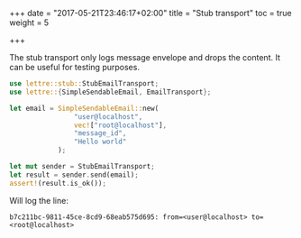 +++
date = "2017-05-21T23:46:17+02:00"
title = "Stub transport"
toc = true
weight = 5

+++

The stub transport only logs message envelope and drops the content. It can be useful for
testing purposes.

``` rust
use lettre::stub::StubEmailTransport;
use lettre::{SimpleSendableEmail, EmailTransport};

let email = SimpleSendableEmail::new(
                "user@localhost",
                vec!["root@localhost"],
                "message_id",
                "Hello world"
            );

let mut sender = StubEmailTransport;
let result = sender.send(email);
assert!(result.is_ok());
```

Will log the line:

```text
b7c211bc-9811-45ce-8cd9-68eab575d695: from=<user@localhost> to=<root@localhost>
```